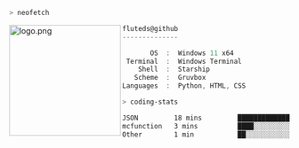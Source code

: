 ```zsh
> neofetch
```

<!--img align="left" src="https://github.com/fluteds.png" alt="logo.png" width="200"/>-->
<img align="left" src="https://external-content.duckduckgo.com/iu/?u=https%3A%2F%2F78.media.tumblr.com%2F975fca5f82161b190efdcaa05ffbd4ec%2Ftumblr_p6q6m9TJF01x3p3jmo1_500.png&f=1&nofb=1" alt="logo.png" width="200"/>

```csharp
fluteds@github
--------------

       OS  :  Windows 11 x64
 Terminal  :  Windows Terminal
    Shell  :  Starship
   Scheme  :  Gruvbox
Languages  :  Python, HTML, CSS
```

```zsh
> coding-stats
```

<!--START_SECTION:waka-->

```txt
JSON         18 mins         ███████████████████░░░░░░   75.65 %
mcfunction   3 mins          ████░░░░░░░░░░░░░░░░░░░░░   16.01 %
Other        1 min           ██░░░░░░░░░░░░░░░░░░░░░░░   08.34 %
```

<!--END_SECTION:waka-->
